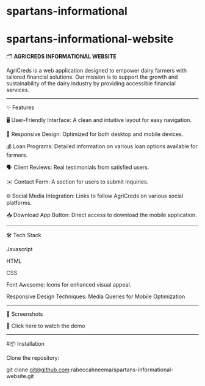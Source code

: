 # spartans-informational
# spartans-informational-website

🗂️ **AGRICREDS INFORMATIONAL WEBSITE**

   AgriCreds is a web application designed to empower dairy farmers with tailored financial solutions. Our mission is to support the growth and sustainability of the dairy industry by providing accessible financial services.

***
✨ Features 

  

   🖥️ User-Friendly Interface: A clean and intuitive layout for easy navigation.

   📱 Responsive Design: Optimized for both desktop and mobile devices.

   💰 Loan Programs: Detailed information on various loan options available for farmers.

   🗣️ Client Reviews: Real testimonials from satisfied users.

   ✉️ Contact Form: A section for users to submit inquiries.

   🌐 Social Media Integration: Links to follow AgriCreds on various social platforms.

   📥 Download App Button: Direct access to download the mobile application.
***
🛠 Tech Stack

  Javascript
  
  HTML
  
  CSS
  
  Font Awesome: Icons for  enhanced visual appeal.
  
  Responsive Design Techniques: Media Queries for Mobile Optimization
***    
📸 Screenshots

   🎥 Click here to watch the demo
***
#📦 Installation

   Clone the repository:

   git clone git@github.com:rabeccahneema/spartans-informational-website.git
